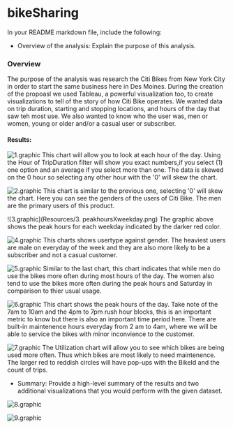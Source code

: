 # bikeSharing

In your README markdown file, include the following:
-   Overview of the analysis: Explain the purpose of this analysis.
### Overview

The purpose of the analysis was research the Citi Bikes from New York City in order to start the same business here in Des Moines. During the creation of the propoasl we used Tableau, a powerful visualization too, to create visualizations to tell of the story of how Citi Bike operates. We wanted data on trip duration, starting and stopping locations, and hours of the day that saw teh most use. We also wanted to know who the user was, men or women, young or older and/or a casual user or subscriber.
    
#### Results:
![1.graphic](Resources/1.checkouttimeXcountofbikes.png)
This chart will allow you to look at each hour of the day. Using the Hour of TripDuration filter will show you exact numbers,if you select (1) one option and an average if you select more than one. The data is skewed on the 0 hour so selecting any other hour with the '0' will skew the chart.

![2.graphic](Resources/2.checkoutimesXcountXgender.png)
This chart is similar to the previous one, selecting '0' will skew the chart. Here you can see the genders of the users of Citi Bike. The men are the primary users of this product.

![3.graphic](Resources/3. peakhoursXweekday.png)
The graphic above shows the peak hours for each weekday indicated by the darker red color.

![4.graphic](Resources/4.usertypeXgenderXweekday.png)
This charts shows usertype against gender. The heaviest users are male on everyday of the week and they are also more likely to be a subscriber and not a casual customer.

![5.graphic](Resources/5.startendtimesXgenderX.png)
Similar to the last chart, this chart indicates that while men do use the bikes more often during most hours of the day. The women also tend to use the bikes more often during the peak hours and Saturday in comparison to thier usual usage.

![6.graphic](Resources/6.PeakHoursAvg.png)
This chart shows the peak hours of the day. Take note of the 7am to 10am and the 4pm to 7pm rush hour blocks, this is an important metric to know but there is also an important time period here. There are built-in maintenence hours everyday from 2 am to 4am, where we will be able to service the bikes with minor inconvience to the customer.

![7.graphic](Resources/7.utilizationchart.png)
The Utilization chart will allow you to see which bikes are being used more often. Thus which bikes are most likely to need maintenence. The larger red to reddish circles will have pop-ups with the BikeId and the count of trips.
-   Summary: Provide a high-level summary of the results and two additional visualizations that you would perform with the given dataset.

![8.graphic](Resources/1additional.png)

![9.graphic](Resources/2additional.png)
